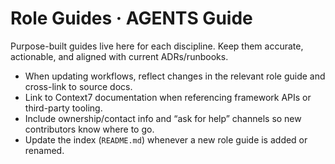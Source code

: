 # Role Guides · AGENTS Guide

Purpose-built guides live here for each discipline. Keep them accurate, actionable, and aligned with current ADRs/runbooks.

- When updating workflows, reflect changes in the relevant role guide and cross-link to source docs.
- Link to Context7 documentation when referencing framework APIs or third-party tooling.
- Include ownership/contact info and “ask for help” channels so new contributors know where to go.
- Update the index (`README.md`) whenever a new role guide is added or renamed.
